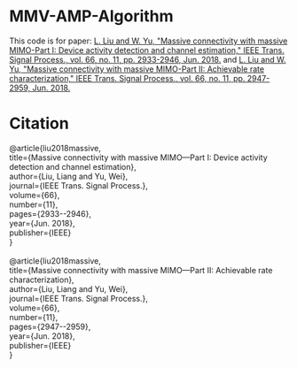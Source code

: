 # MMV-AMP-Algorithm
This code is for paper: [L. Liu and W. Yu, "Massive connectivity with massive MIMO-Part I: Device activity detection and channel estimation," IEEE Trans. Signal Process., vol. 66, no. 11, pp. 2933-2946, Jun. 2018.](https://arxiv.org/pdf/1706.06438.pdf) and [L. Liu and W. Yu, "Massive connectivity with massive MIMO-Part II: Achievable rate characterization," IEEE Trans. Signal Process., vol. 66, no. 11, pp. 2947-2959, Jun. 2018.](https://arxiv.org/pdf/1706.06433.pdf)
# Citation
@article{liu2018massive,<br> 
  title={Massive connectivity with massive MIMO—Part I: Device activity detection and channel estimation},<br> 
  author={Liu, Liang and Yu, Wei},<br> 
  journal={IEEE Trans. Signal Process.},<br> 
  volume={66},<br> 
  number={11},<br> 
  pages={2933--2946},<br> 
  year={Jun. 2018},<br> 
  publisher={IEEE}<br> 
}<br> 
<br> 
@article{liu2018massive,<br> 
  title={Massive connectivity with massive MIMO—Part II: Achievable rate characterization},<br> 
  author={Liu, Liang and Yu, Wei},<br> 
  journal={IEEE Trans. Signal Process.},<br> 
  volume={66},<br> 
  number={11},<br> 
  pages={2947--2959},<br> 
  year={Jun. 2018},<br> 
  publisher={IEEE}<br> 
}<br> 

